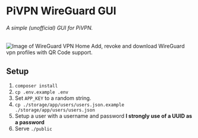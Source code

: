 # PiVPN WireGuard GUI 
###### A simple (unofficial) GUI for PiVPN.  
![Image of WireGuard VPN Home](https://user-images.githubusercontent.com/17494632/100800240-37841b80-341e-11eb-9cdb-b5456f4ede2b.png)
Add, revoke and download WireGuard vpn profiles with QR Code support.
## Setup
 1. `composer install`
 2. `cp .env.example .env`
 3. Set `APP_KEY` to a random string.
 4. `cp ./storage/app/users/users.json.example ./storage/app/users/users.json`
 5. Setup a user with a username and password **I strongly use of a UUID as a password**
 6. Serve `./public`
